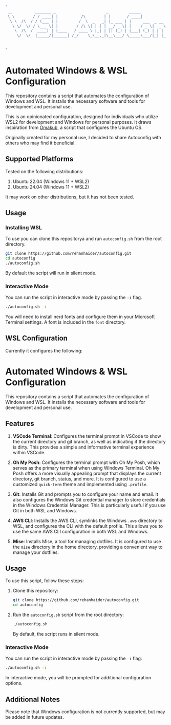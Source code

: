 ```bash
"
 __          _______ _                      _         _____             __ _
 \ \        / / ____| |          /\        | |       / ____|           / _(_)
  \ \  /\  / / (___ | |         /  \  _   _| |_ ___ | |     ___  _ __ | |_ _  __ _
   \ \/  \/ / \___ \| |        / /\ \| | | | __/ _ \| |    / _ \|  _ \|  _| |/ _  |
    \  /\  /  ____) | |____   / ____ \ |_| | || (_) | |___| (_) | | | | | | | (_| |
     \/  \/  |_____/|______| /_/    \_\__,_|\__\___/ \_____\___/|_| |_|_| |_|\__, |
                                                                              __/ |
                                                                             |___/
"
```

# Automated Windows & WSL Configuration

This repository contains a script that automates the configuration of Windows and WSL. It installs the necessary software and tools for development and personal use.

This is an opinionated configuration, designed for individuals who utilize WSL2 for development and Windows for personal purposes. It draws inspiration from [Omakub](https://omakub.org/), a script that configures the Ubuntu OS.

Originally created for my personal use, I decided to share Autoconfig with others who may find it beneficial.

## Supported Platforms

Tested on the following distributions:

1. Ubuntu 22.04 (Windows 11 + WSL2)
2. Ubuntu 24.04 (Windows 11 + WSL2)

It may work on other distributions, but it has not been tested.

## Usage

### Installing WSL

To use you can clone this repositorya and run `autoconfig.sh` from the root directory.

```bash
git clone https://github.com/rehanhaider/autoconfig.git
cd autoconfig
./autoconfig.sh
```

By default the script will run in silent mode.

### Interactive Mode

You can run the script in interactive mode by passing the `-i` flag.

```bash
./autoconfig.sh -i
```

You will need to install nerd fonts and configure them in your Microsoft Terminal settings. A font is included in the `font` directory.

## WSL Configuration

Currently it configures the following:

# Automated Windows & WSL Configuration

This repository contains a script that automates the configuration of Windows and WSL. It installs the necessary software and tools for development and personal use.

## Features

1. **VSCode Terminal**: Configures the terminal prompt in VSCode to show the current directory and git branch, as well as indicating if the directory is dirty. This provides a simple and informative terminal experience within VSCode.

2. **Oh My Posh**: Configures the terminal prompt with Oh My Posh, which serves as the primary terminal when using Windows Terminal. Oh My Posh offers a more visually appealing prompt that displays the current directory, git branch, status, and more. It is configured to use a customized `quick-term` theme and implemented using `.profile`.

3. **Git**: Installs Git and prompts you to configure your name and email. It also configures the Windows Git credential manager to store credentials in the Windows Credential Manager. This is particularly useful if you use Git in both WSL and Windows.

4. **AWS CLI**: Installs the AWS CLI, symlinks the Windows `.aws` directory to WSL, and configures the CLI with the default profile. This allows you to use the same AWS CLI configuration in both WSL and Windows.

5. **Mise**: Installs Mise, a tool for managing dotfiles. It is configured to use the `mise` directory in the home directory, providing a convenient way to manage your dotfiles.

## Usage

To use this script, follow these steps:

1. Clone this repository:

   ```bash
   git clone https://github.com/rehanhaider/autoconfig.git
   cd autoconfig
   ```

2. Run the `autoconfig.sh` script from the root directory:

   ```bash
   ./autoconfig.sh
   ```

   By default, the script runs in silent mode.

### Interactive Mode

You can run the script in interactive mode by passing the `-i` flag:

```bash
./autoconfig.sh -i
```

In interactive mode, you will be prompted for additional configuration options.

## Additional Notes

Please note that Windows configuration is not currently supported, but may be added in future updates.
